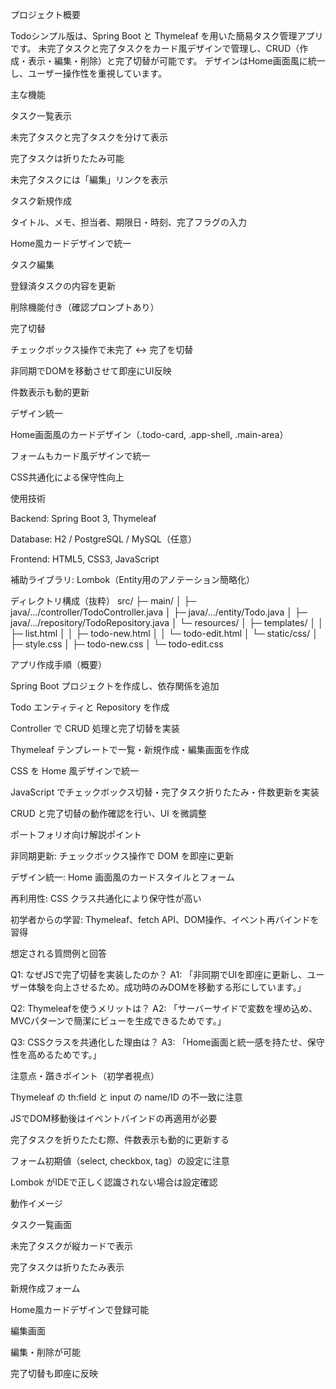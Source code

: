 プロジェクト概要

Todoシンプル版は、Spring Boot と Thymeleaf を用いた簡易タスク管理アプリです。
未完了タスクと完了タスクをカード風デザインで管理し、CRUD（作成・表示・編集・削除）と完了切替が可能です。
デザインはHome画面風に統一し、ユーザー操作性を重視しています。

主な機能

タスク一覧表示

未完了タスクと完了タスクを分けて表示

完了タスクは折りたたみ可能

未完了タスクには「編集」リンクを表示

タスク新規作成

タイトル、メモ、担当者、期限日・時刻、完了フラグの入力

Home風カードデザインで統一

タスク編集

登録済タスクの内容を更新

削除機能付き（確認プロンプトあり）

完了切替

チェックボックス操作で未完了 ↔ 完了を切替

非同期でDOMを移動させて即座にUI反映

件数表示も動的更新

デザイン統一

Home画面風のカードデザイン（.todo-card, .app-shell, .main-area）

フォームもカード風デザインで統一

CSS共通化による保守性向上

使用技術

Backend: Spring Boot 3, Thymeleaf

Database: H2 / PostgreSQL / MySQL（任意）

Frontend: HTML5, CSS3, JavaScript

補助ライブラリ: Lombok（Entity用のアノテーション簡略化）

ディレクトリ構成（抜粋）
src/
 ├─ main/
 │   ├─ java/.../controller/TodoController.java
 │   ├─ java/.../entity/Todo.java
 │   ├─ java/.../repository/TodoRepository.java
 │   └─ resources/
 │        ├─ templates/
 │        │    ├─ list.html
 │        │    ├─ todo-new.html
 │        │    └─ todo-edit.html
 │        └─ static/css/
 │             ├─ style.css
 │             ├─ todo-new.css
 │             └─ todo-edit.css

アプリ作成手順（概要）

Spring Boot プロジェクトを作成し、依存関係を追加

Todo エンティティと Repository を作成

Controller で CRUD 処理と完了切替を実装

Thymeleaf テンプレートで一覧・新規作成・編集画面を作成

CSS を Home 風デザインで統一

JavaScript でチェックボックス切替・完了タスク折りたたみ・件数更新を実装

CRUD と完了切替の動作確認を行い、UI を微調整

ポートフォリオ向け解説ポイント

非同期更新: チェックボックス操作で DOM を即座に更新

デザイン統一: Home 画面風のカードスタイルとフォーム

再利用性: CSS クラス共通化により保守性が高い

初学者からの学習: Thymeleaf、fetch API、DOM操作、イベント再バインドを習得

想定される質問例と回答

Q1: なぜJSで完了切替を実装したのか？
A1: 「非同期でUIを即座に更新し、ユーザー体験を向上させるため。成功時のみDOMを移動する形にしています。」

Q2: Thymeleafを使うメリットは？
A2: 「サーバーサイドで変数を埋め込め、MVCパターンで簡潔にビューを生成できるためです。」

Q3: CSSクラスを共通化した理由は？
A3: 「Home画面と統一感を持たせ、保守性を高めるためです。」

注意点・躓きポイント（初学者視点）

Thymeleaf の th:field と input の name/ID の不一致に注意

JSでDOM移動後はイベントバインドの再適用が必要

完了タスクを折りたたむ際、件数表示も動的に更新する

フォーム初期値（select, checkbox, tag）の設定に注意

Lombok がIDEで正しく認識されない場合は設定確認

動作イメージ

タスク一覧画面

未完了タスクが縦カードで表示

完了タスクは折りたたみ表示

新規作成フォーム

Home風カードデザインで登録可能

編集画面

編集・削除が可能

完了切替も即座に反映
